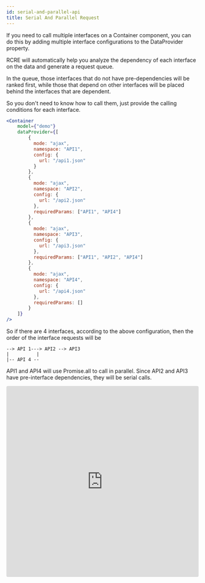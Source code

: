 ```yaml
---
id: serial-and-parallel-api
title: Serial And Parallel Request
---
```


If you need to call multiple interfaces on a Container component, you can do this by adding multiple interface configurations to the DataProvider property.

RCRE will automatically help you analyze the dependency of each interface on the data and generate a request queue. 

In the queue, those interfaces that do not have pre-dependencies will be ranked first, while those that depend on other interfaces will be placed behind the interfaces that are dependent. 

So you don't need to know how to call them, just provide the calling conditions for each interface.


```jsx harmony
<Container
    model={"demo"}
    dataProvider={[
        {
          mode: "ajax",
          namespace: "API1",
          config: {
            url: "/api1.json"
          }
        },
        {
          mode: "ajax",
          namespace: "API2",
          config: {
            url: "/api2.json"
          },
          requiredParams: ["API1", "API4"]
        },
        {
          mode: "ajax",
          namespace: "API3",
          config: {
            url: "/api3.json"
          },
          requiredParams: ["API1", "API2", "API4"]
        },
        {
          mode: "ajax",
          namespace: "API4",
          config: {
            url: "/api4.json"
          },
          requiredParams: []
        }
    ]}
/>
```

So if there are 4 interfaces, according to the above configuration, then the order of the interface requests will be 

```text
--> API 1---> API2 --> API3
|          |
|-- API 4 --
```

API1 and API4 will use Promise.all to call in parallel. Since API2 and API3 have pre-interface dependencies, they will be serial calls.

<iframe src="https://codesandbox.io/embed/1ymkr1x6vj?fontsize=14&view=editor" title="1ymkr1x6vj" style="width:100%; height:500px; border:0; border-radius: 4px; overflow:hidden;" sandbox="allow-modals allow-forms allow-popups allow-scripts allow-same-origin"></iframe>